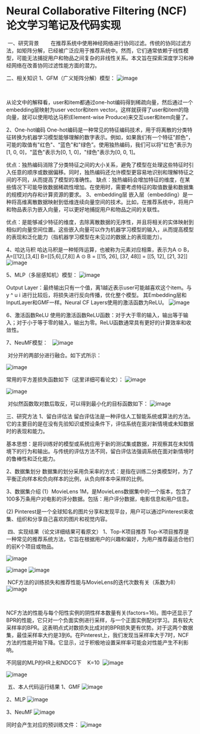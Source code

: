 # Neural Collaborative Filtering (NCF)论文学习笔记及代码实现
​
一、研究背景
       在推荐系统中使用神经网络进行协同过滤。传统的协同过滤方法，如矩阵分解，已经被广泛应用于推荐系统中。然而，它们通常依赖于线性模型，可能无法捕捉用户和物品之间复杂的非线性关系。本文旨在探索深度学习和神经网络在改善协同过滤性能方面的潜力。

二、相关知识
1、GFM（广义矩阵分解）模型：
![image](https://github.com/Xian-Gang/NCF/assets/129944803/c17975de-4eba-49a4-be1d-4b9b95f1b4fb)

 ​​​​

从论文中的解释看，user和item都通过one-hot编码得到稀疏向量，然后通过一个embedding层映射为user vector和item vector。这样就获得了user和item的隐向量，就可以使用哈达马积(Element-wise Produce)来交互user和item向量了。

2、One-hot编码
One-hot编码是一种常见的特征编码技术，用于将离散的分类特征转换为机器学习模型能够理解的数字表示。例如，如果我们有一个特征"颜色"，可能的取值有"红色"、“蓝色"和"绿色”。使用独热编码，我们可以将"红色"表示为[1, 0, 0]，"蓝色"表示为[0, 1, 0]，"绿色"表示为[0, 0, 1]。

优点：独热编码消除了分类特征之间的大小关系，避免了模型在处理这些特征时引入任意的顺序或数据偏移。同时，独热编码还允许模型更容易地识别和理解特征之间的不同，从而提高了模型的准确性。
缺点：独热编码会增加特征的维度，在某些情况下可能导致数据稀疏性增加。在使用时，需要考虑特征的取值数量和数据集的规模对内存和计算资源的要求。
3、embedding层
嵌入层（embedding）是一种将高维离散数据映射到低维连续向量空间的技术。比如，在推荐系统中，将用户和物品表示为嵌入向量，可以更好地捕捉用户和物品之间的关联性。

优点：是能够减少特征的维度，去除离散数据的无序性，并且将相关的实体映射到相似的向量空间位置。这些嵌入向量可以作为机器学习模型的输入，从而提高模型的表现和泛化能力（指机器学习模型在未见过的数据上的表现能力）。

4、哈达马积
哈达马积是一种矩阵运算，也被称为元素对应相乘，表示为A ⊙ B，
A=[[12],[3,4]]
B=[[5,6],[7,8]]
A ⊙ B = [[15, 26], [37, 48]] = [[5, 12], [21, 32]]
![image](https://github.com/Xian-Gang/NCF/assets/129944803/0d4ea86b-dfd9-49b0-ad6f-1341eb7f4da0)



5、MLP（多层感知机）模型：
![image](https://github.com/Xian-Gang/NCF/assets/129944803/5863c4e5-9c3e-48e7-b14e-2da67d1e2908)



Output Layer：最终输出只有一个值，离1越近表示user可能越喜欢这个item。与y ^ u i ​ 进行比较后，将损失进行反向传播，优化整个模型。 其Embedding层和InputLayer和GMF一样。Neural CF Layers使用的激活函数为ReLU。
![image](https://github.com/Xian-Gang/NCF/assets/129944803/b1243784-627c-4a89-9600-335185daeffb)



6、激活函数ReLU
使用的激活函数ReLU函数：对于大于零的输入，输出等于输入；对于小于等于零的输入，输出为零。ReLU函数通常具有更好的计算效率和收敛性。

7、NeuMF模型：
 
![image](https://github.com/Xian-Gang/NCF/assets/129944803/7e4ece16-5dc9-4277-a4cd-ac68cc5703a2)

 对分开的两部分进行融合。如下式所示：

![image](https://github.com/Xian-Gang/NCF/assets/129944803/eee943ce-725d-48ed-bf27-63ddab4540f8)


常用的平方差损失函数如下（这里详细可看论文）：
![image](https://github.com/Xian-Gang/NCF/assets/129944803/6d5df90d-38ce-4aef-ac24-47a4a4f5bcf4)

![image](https://github.com/Xian-Gang/NCF/assets/129944803/57c25618-a718-4a12-b81d-d5a76b720d7e)

 对似然函数取对数后取反，可以得到最小化的目标函数如下：
![image](https://github.com/Xian-Gang/NCF/assets/129944803/b3dc5459-1205-4b5c-b5ad-772089e03138)



三、研究方法
1、留白评估法
留白评估法是一种评估人工智能系统或算法的方法。它的主要目的是在没有先验知识或预设条件下，评估系统在面对新情境或未知数据时的表现和能力。

基本思想：是将训练好的模型或系统应用于新的测试集或数据，并观察其在未知情境下的行为和输出。与传统的评估方法不同，留白评估法强调系统在面对新情境时的鲁棒性和泛化能力。

2、数据集划分
数据集的划分采用负采率的方式：是指在训练二分类模型时，为了平衡正向样本和负向样本的比例，从负向样本中采样的比例。

3、数据集介绍
(1）MovieLens 1M，是MovieLens数据集中的一个版本，包含了100多万条用户对电影的评分数据。包括：用户评分数据，电影信息和用户信息。

(2) Pinterest是一个全球知名的图片分享和发现平台，用户可以通过Pinterest来收集、组织和分享自己喜欢的图片和视觉内容。

 四、实现结果（论文详细结果可看原文）
1、Top-K项目推荐
Top-K项目推荐是一种常见的推荐系统方法，它旨在根据用户的兴趣和偏好，为用户推荐最适合他们的前K个项目或物品。

![image](https://github.com/Xian-Gang/NCF/assets/129944803/b0a345d4-ae22-47f0-a8ba-7ed468ab5888)

![image](https://github.com/Xian-Gang/NCF/assets/129944803/d529d6ae-a50e-41ec-b4b8-10b25ff8fd25)
![image](https://github.com/Xian-Gang/NCF/assets/129944803/62ed30ae-1224-4196-83df-8a2be15e46a5)

 NCF方法的训练损失和推荐性能与MovieLens的迭代次数有关（系数为8）
![image](https://github.com/Xian-Gang/NCF/assets/129944803/13fec0f6-d578-41d6-9d0b-881e99e58443)

 

NCF方法的性能与每个阳性实例的阴性样本数量有关(factors=16)。图中还显示了BPR的性能，它只对一个负面实例进行采样，与一个正面实例配对学习。具有较大采样率的BPR。这表明点式对数损失比成对的BPR损失更有优势。对于这两个数据集，最佳采样率大约是3到6。在Pinterest上，我们发现当采样率大于7时，NCF方法的性能开始下降。它显示，过于积极地设置采样率可能会对性能产生不利影响。

不同层的MLP的HR上和NDCG下    K=10 
![image](https://github.com/Xian-Gang/NCF/assets/129944803/4f3314fe-ccc0-440d-a38f-4d2861ed76b7)

![image](https://github.com/Xian-Gang/NCF/assets/129944803/470d4cc9-1bb2-4fd1-948c-8dccfe7ba6b4)

 五、本人代码运行结果
 1、GMF
 ![image](https://github.com/Xian-Gang/NCF/assets/129944803/84377a09-fabb-4441-96e4-0e545b37f13e)

2、MLP
![image](https://github.com/Xian-Gang/NCF/assets/129944803/03285c29-441d-4ba4-8b49-f22f843100ec)

3、NeuMF
![image](https://github.com/Xian-Gang/NCF/assets/129944803/03eca3b7-bccc-4818-8dd9-2dae122733f4)

同时会产生对应的预训练文件：
![image](https://github.com/Xian-Gang/NCF/assets/129944803/d3512309-c791-4073-bddf-9d8bc751654f)


 

 

 

​
